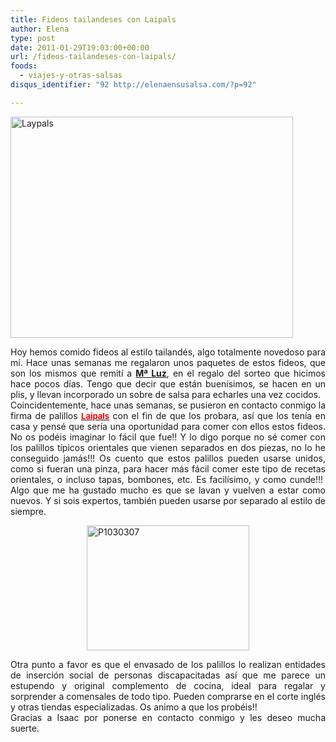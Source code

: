 ```yaml
---
title: Fideos tailandeses con Laipals
author: Elena
type: post
date: 2011-01-29T19:03:00+00:00
url: /fideos-tailandeses-con-laipals/
foods:
  - viajes-y-otras-salsas
disqus_identifier: "92 http://elenaensusalsa.com/?p=92"

---
```

[<img alt="Laypals" border="0" height="354" src="http://elenaensusalsa.com/wp-content/uploads/2011/01/Laypals-5B9-5D.jpg" style="border-bottom-width: 0px; border-left-width: 0px; border-right-width: 0px; border-top-width: 0px; display: inline;" title="Laypals" width="452" />][1] 

<div style="text-align: justify;">
  Hoy hemos comido fideos al estilo tailandés, algo totalmente novedoso para mí. Hace unas semanas me regalaron unos paquetes de estos fideos, que son los mismos que remití a <a href="http://cocinandoconmalu.blogspot.com/2011/01/mis-regalitos.html"><strong>Mª Luz</strong></a>, en el regalo del sorteo que hicimos hace pocos días. Tengo que decir que están buenísimos, se hacen en un plis, y llevan incorporado un sobre de salsa para echarles una vez cocidos.
</div>



<div style="text-align: justify;">
  Coincidentemente, hace unas semanas, se pusieron en contacto conmigo la firma de palillos <a href="http://www.laipals.com/laipals.html"><span style="color: red; font-size: small;"><strong>Laipals</strong></span></a> con el fin de que los probara, así que los tenía en casa y pensé que sería una oportunidad para comer con ellos estos fideos. No os podéis imaginar lo fácil que fue!! Y lo digo porque no sé comer con los palillos típicos orientales que vienen separados en dos piezas, no lo he conseguido jamás!!! Os cuento que estos palillos pueden usarse unidos, como si fueran una pinza, para hacer más fácil comer este tipo de recetas orientales, o incluso tapas, bombones, etc. Es facilísimo, y como cunde!!!&nbsp; Algo que me ha gustado mucho es que se lavan y vuelven a estar como nuevos. Y si sois expertos, también pueden usarse por separado al estilo de siempre.
</div>

[<img alt="P1030307" border="0" height="200" src="http://elenaensusalsa.com/wp-content/uploads/2011/01/P1030307_thumb-5B2-5D.jpg" style="border-bottom-width: 0px; border-left-width: 0px; border-right-width: 0px; border-top-width: 0px; display: block; float: none; margin-left: auto; margin-right: auto;" title="P1030307" width="260" />][2] 

<div align="justify">
  Otra punto a favor es que el envasado de los palillos lo realizan entidades de inserción social de personas discapacitadas así que me parece un estupendo y original complemento de cocina, ideal para regalar y sorprender a comensales de todo tipo. Pueden comprarse en el corte inglés y otras tiendas especializadas. Os animo a que los probéis!!
</div>

<div align="justify">
  Gracias a Isaac por ponerse en contacto conmigo y les deseo mucha suerte.
</div>

 [1]: http://www.laipals.com/laipals.html
 [2]: http://elenaensusalsa.com/wp-content/uploads/2011/01/P1030307_thumb-5B2-5D.jpg
